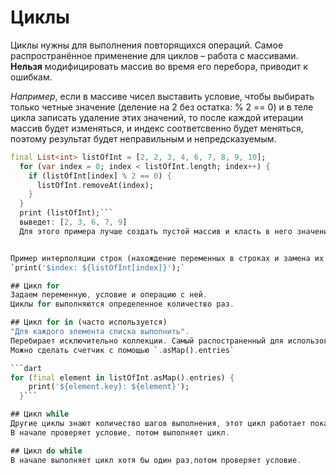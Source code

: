 # Циклы
Циклы нужны для выполнения повторящихся операций.
Самое распространённое применение для циклов – работа с массивами.
**Нельзя** модифицировать массив во время его перебора, приводит к ошибкам. 

*Например*, если в массиве чисел выставить условие, чтобы выбирать только четные значение (деление на 2 без остатка: % 2 == 0) и  в теле цикла записать удаление этих значений, то после каждой итерации массив будет изменяться, и индекс соответсвенно будет меняться, поэтому результат будет неправильным и непредсказуемым.

```dart
final List<int> listOfInt = [2, 2, 3, 4, 6, 7, 8, 9, 10];
  for (var index = 0; index < listOfInt.length; index++) {
    if (listOfInt[index] % 2 == 0) {
      listOfInt.removeAt(index);
    }
  }
  print (listOfInt);``` 
  выведет: [2, 3, 6, 7, 9]
  Для этого примера лучше создать пустой массив и класть в него значения, подходящие условию.


Пример интерполяции строк (нахождение переменных в строках и замена их на значение). 
`print('$index: ${listOfInt[index]}');`

## Цикл for
Задаем переменную, условие и операцию с ней.
Циклы for выполняются определенное количество раз.

## Цикл for in (часто используется)
"Для каждого элемента списка выполнить".
Перебирает исключительно коллекции. Самый распостраненный для использования цикл.
Можно сделать счетчик с помощью `.asMap().entries`

```dart
for (final element in listOfInt.asMap().entries) {
    print('${element.key}: ${element}');
  }```

## Цикл while 
Другие циклы знают количество шагов выполнения, этот цикл работает пока истинно условие. 
В начале проверяет условие, потом выполняет цикл.

## Цикл do while 
В начале выполняет цикл хотя бы один раз,потом проверяет условие.
